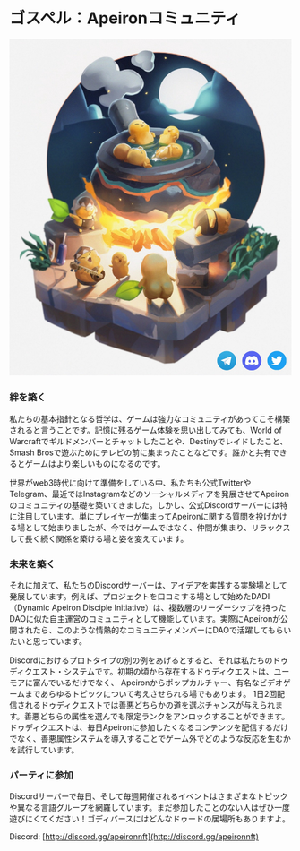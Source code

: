 # ゴスペル：Apeironコミュニティ

![](<../.gitbook/assets/image (32).png>)

### 絆を築く

私たちの基本指針となる哲学は、ゲームは強力なコミュニティがあってこそ構築されると言うことです。記憶に残るゲーム体験を思い出してみても、World of Warcraftでギルドメンバーとチャットしたことや、Destinyでレイドしたこと、Smash Brosで遊ぶためにテレビの前に集まったことなどです。誰かと共有できるとゲームはより楽しいものになるのです。

世界がweb3時代に向けて準備をしている中、私たちも公式TwitterやTelegram、最近ではInstagramなどのソーシャルメディアを発展させてApeironのコミュニティの基礎を築いてきました。しかし、公式Discordサーバーには特に注目しています。単にプレイヤーが集まってApeironに関する質問を投げかける場として始まりましたが、今ではゲームではなく、仲間が集まり、リラックスして長く続く関係を築ける場と姿を変えています。

### 未来を築く

それに加えて、私たちのDiscordサーバーは、アイデアを実践する実験場として発展しています。例えば、プロジェクトを口コミする場として始めたDADI（Dynamic Apeiron Disciple Initiative）は、複数層のリーダーシップを持ったDAOに似た自主運営のコミュニティとして機能しています。実際にApeironが公開されたら、このような情熱的なコミュニティメンバーにDAOで活躍してもらいたいと思っています。

Discordにおけるプロトタイプの別の例をあげるとすると、それは私たちのドゥディクエスト・システムです。初期の頃から存在するドゥディクエストは、ユーモアに富んでいるだけでなく、 Apeironからポップカルチャー、有名なビデオゲームまであらゆるトピックについて考えさせられる場でもあります。 1日2回配信されるドゥディクエストでは善悪どちらかの道を選ぶチャンスが与えられます。善悪どちらの属性を選んでも限定ランクをアンロックすることができます。ドゥディクエストは、毎日Apeironに参加したくなるコンテンツを配信するだけでなく、善悪属性システムを導入することでゲーム外でどのような反応を生むかを試行しています。

### パーティに参加

Discordサーバーで毎日、そして毎週開催されるイベントはさまざまなトピックや異なる言語グループを網羅しています。まだ参加したことのない人はぜひ一度遊びにくてください！ゴディバースにはどんなドゥードの居場所もありますよ。

Discord: [http://discord.gg/apeironnft](http://discord.gg/apeironnft)
